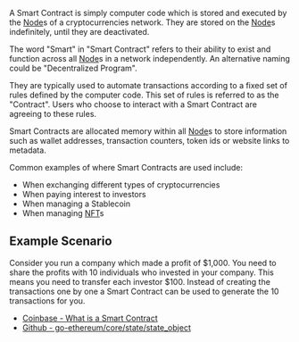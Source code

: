 A Smart Contract is simply computer code which is stored and executed by the [Node](#WhatIsANode)s of a
cryptocurrencies network. They are stored on the [Node](#WhatIsANode)s indefinitely, until they are deactivated.

The word "Smart" in "Smart Contract" refers to their ability to exist and function
across all [Node](#WhatIsANode)s in a network independently. An alternative naming could be
"Decentralized Program".

They are typically used to automate transactions according to a fixed set of rules
defined by the computer code. This set of rules is referred to as the "Contract".
Users who choose to interact with a Smart Contract are agreeing to these
rules.

Smart Contracts are allocated memory within all [Node](#WhatIsANode)s to store information such as
wallet addresses, transaction counters, token ids or website links to metadata.

Common examples of where Smart Contracts are used include:
-   When exchanging different types of cryptocurrencies
-   When paying interest to investors
-   When managing a Stablecoin
-   When managing [NFT](#WhatIsAnNFT)s

## Example Scenario
Consider you run a company which made a profit of $1,000. You need to share the
profits with 10 individuals who invested in your company. This means you need to
transfer each investor $100. Instead of creating the transactions one by one a
Smart Contract can be used to generate the 10 transactions for you.

-   [Coinbase - What is a Smart Contract](https://www.coinbase.com/learn/crypto-basics/what-is-a-smart-contract)
-   [Github - go-ethereum/core/state/state_object](https://github.com/ethereum/go-ethereum/blob/5fb463dddc928eec38de80f63ebdd9d7820d1a72/core/state/state_object.go#L66-L81)

